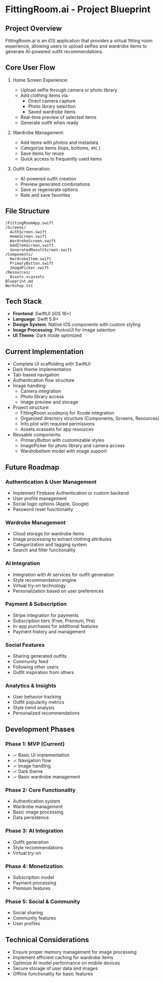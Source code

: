 # FittingRoom.ai - Project Blueprint

## Project Overview
FittingRoom.ai is an iOS application that provides a virtual fitting room experience, allowing users to upload selfies and wardrobe items to generate AI-powered outfit recommendations.

## Core User Flow
1. Home Screen Experience:
   - Upload selfie through camera or photo library
   - Add clothing items via:
     - Direct camera capture
     - Photo library selection
     - Saved wardrobe items
   - Real-time preview of selected items
   - Generate outfit when ready

2. Wardrobe Management:
   - Add items with photos and metadata
   - Categorize items (tops, bottoms, etc.)
   - Save items for reuse
   - Quick access to frequently used items

3. Outfit Generation:
   - AI-powered outfit creation
   - Preview generated combinations
   - Save or regenerate options
   - Rate and save favorites

## File Structure
```
/FittingRoomApp.swift
/Screens/
  AuthScreen.swift
  HomeScreen.swift
  WardrobeScreen.swift
  AddItemScreen.swift
  GeneratedResultScreen.swift
/Components/
  WardrobeItem.swift
  PrimaryButton.swift
  ImagePicker.swift
/Resources/
  Assets.xcassets
Blueprint.md
Workshop.txt
```

## Tech Stack
- **Frontend**: SwiftUI (iOS 16+)
- **Language**: Swift 5.9+
- **Design System**: Native iOS components with custom styling
- **Image Processing**: PhotosUI for image selection
- **UI Theme**: Dark mode optimized

## Current Implementation
- Complete UI scaffolding with SwiftUI
- Dark theme implementation
- Tab-based navigation
- Authentication flow structure
- Image handling:
  - Camera integration
  - Photo library access
  - Image preview and storage
- Project structure:
  - FittingRoom.xcodeproj for Xcode integration
  - Organized directory structure (Components, Screens, Resources)
  - Info.plist with required permissions
  - Assets.xcassets for app resources
- Reusable components:
  - PrimaryButton with customizable styles
  - ImagePicker for photo library and camera access
  - WardrobeItem model with image support

## Future Roadmap

### Authentication & User Management
- Implement Firebase Authentication or custom backend
- User profile management
- Social login options (Apple, Google)
- Password reset functionality

### Wardrobe Management
- Cloud storage for wardrobe items
- Image processing to extract clothing attributes
- Categorization and tagging system
- Search and filter functionality

### AI Integration
- Integration with AI services for outfit generation
- Style recommendation engine
- Virtual try-on technology
- Personalization based on user preferences

### Payment & Subscription
- Stripe integration for payments
- Subscription tiers (Free, Premium, Pro)
- In-app purchases for additional features
- Payment history and management

### Social Features
- Sharing generated outfits
- Community feed
- Following other users
- Outfit inspiration from others

### Analytics & Insights
- User behavior tracking
- Outfit popularity metrics
- Style trend analysis
- Personalized recommendations

## Development Phases

### Phase 1: MVP (Current)
- ✓ Basic UI implementation
- ✓ Navigation flow
- ✓ Image handling
- ✓ Dark theme
- ✓ Basic wardrobe management

### Phase 2: Core Functionality
- Authentication system
- Wardrobe management
- Basic image processing
- Data persistence

### Phase 3: AI Integration
- Outfit generation
- Style recommendations
- Virtual try-on

### Phase 4: Monetization
- Subscription model
- Payment processing
- Premium features

### Phase 5: Social & Community
- Social sharing
- Community features
- User profiles

## Technical Considerations
- Ensure proper memory management for image processing
- Implement efficient caching for wardrobe items
- Optimize AI model performance on mobile devices
- Secure storage of user data and images
- Offline functionality for basic features 